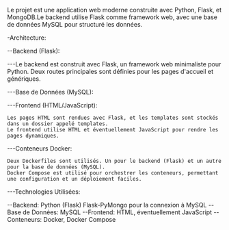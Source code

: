 Le projet est une application web moderne construite avec Python, Flask, et MongoDB.Le backend utilise Flask comme framework web, avec une base de données MySQL pour structuré les données.

-Architecture:

--Backend (Flask):

---Le backend est construit avec Flask, un framework web minimaliste pour Python.
Deux routes principales sont définies pour les pages d'accueil et génériques.

---Base de Données (MySQL):

---Frontend (HTML/JavaScript):

    Les pages HTML sont rendues avec Flask, et les templates sont stockés dans un dossier appelé templates.
    Le frontend utilise HTML et éventuellement JavaScript pour rendre les pages dynamiques.

---Conteneurs Docker:

    Deux Dockerfiles sont utilisés. Un pour le backend (Flask) et un autre pour la base de données (MySQL).
    Docker Compose est utilisé pour orchestrer les conteneurs, permettant une configuration et un déploiement faciles.

---Technologies Utilisées:

--Backend:
Python (Flask)
Flask-PyMongo pour la connexion à MySQL
--Base de Données:
MySQL
--Frontend:
HTML, éventuellement JavaScript
--Conteneurs:
Docker, Docker Compose
